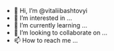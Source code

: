 - 👋 Hi, I’m @vitaliibashtovyi
- 👀 I’m interested in ...
- 🌱 I’m currently learning ...
- 💞️ I’m looking to collaborate on ...
- 📫 How to reach me ...

<!---
vitaliibashtovyi/vitaliibashtovyi is a ✨ special ✨ repository because its `README.md` (this file) appears on your GitHub profile.
You can click the Preview link to take a look at your changes.
--->
